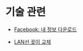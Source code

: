 # 기술 관련

- [Facebook: 내 정보 다운로드](facebook_download_my_information.md)

- [LAN선 꽂이 교체](network_wall_face_plate.md)

